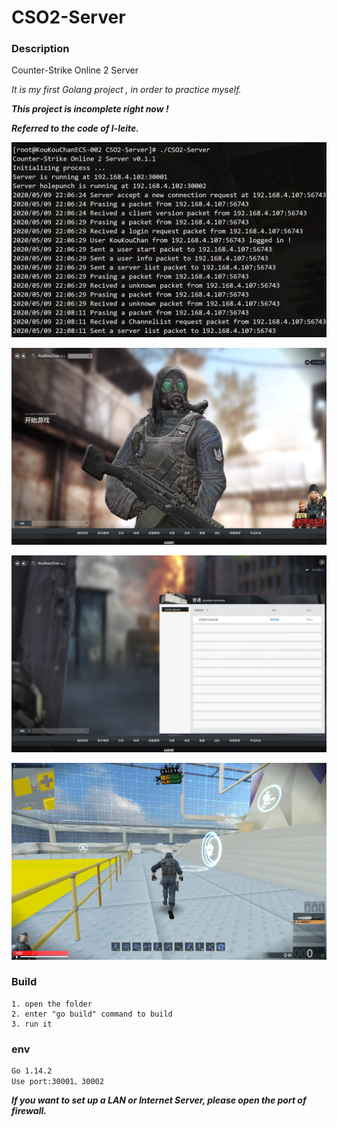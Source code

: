 # CSO2-Server

### Description

Counter-Strike Online 2 Server

*It is my first Golang project , in order to practice myself.*

***This project is incomplete right now !***

***Referred to the code of l-leite.***

![Image](./photos/main.png)

![Image](./photos/intro.png)

![Image](./photos/channel.png)

![Image](./photos/ingame.jpg)

### Build

    1. open the folder
    2. enter "go build" command to build
    3. run it

### env

    Go 1.14.2
    Use port:30001、30002

***If you want to set up a LAN or Internet Server, please open the port of firewall.***
